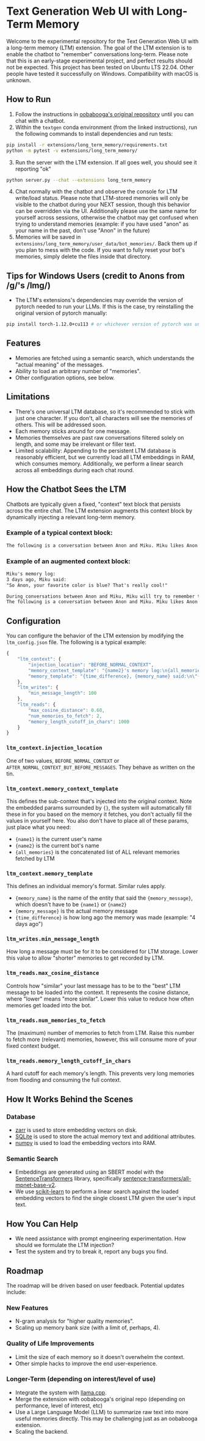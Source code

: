 # Text Generation Web UI with Long-Term Memory

Welcome to the experimental repository for the Text Generation Web UI with a long-term memory (LTM) extension. The goal of the LTM extension is to enable the chatbot to "remember" conversations long-term. Please note that this is an early-stage experimental project, and perfect results should not be expected. This project has been tested on Ubuntu LTS 22.04. Other people have tested it successfully on Windows. Compatibility with macOS is unknown.

## How to Run
1. Follow the instructions in [oobabooga's  original repository](https://github.com/oobabooga/text-generation-webui) until you can chat with a chatbot.
2. Within the `textgen` conda environment (from the linked instructions), run the following commands to install dependencies and run tests:
```bash
pip install -r extensions/long_term_memory/requirements.txt
python -m pytest -v extensions/long_term_memory/
```
3. Run the server with the LTM extension. If all goes well, you should see it reporting "ok"
```bash
python server.py --chat --extensions long_term_memory
```
4. Chat normally with the chatbot and observe the console for LTM write/load status. Please note that LTM-stored memories will only be visible to the chatbot during your NEXT session, though this behavior can be overridden via the UI. Additionally please use the same name for yourself across sessions, otherwise the chatbot may get confused when trying to understand memories (example: if you have used "anon" as your name in the past, don't use "Anon" in the future)
5. Memories will be saved in `extensions/long_term_memory/user_data/bot_memories/`. Back them up if you plan to mess with the code. If you want to fully reset your bot's memories, simply delete the files inside that directory.

## Tips for Windows Users (credit to Anons from /g/'s /lmg/)
- The LTM's extensions's dependencies may override the version of pytorch needed to run your LLMs. If this is the case, try reinstalling the original version of pytorch manually:
```bash
pip install torch-1.12.0+cu113 # or whichever version of pytorch was uninstalled
```

## Features
- Memories are fetched using a semantic search, which understands the "actual meaning" of the messages.
- Ability to load an arbitrary number of "memories".
- Other configuration options, see below.

## Limitations
- There's one universal LTM database, so it's recommended to stick with just one character. If you don't, all characters will see the memories of others. This will be addressed soon.
- Each memory sticks around for one message.
- Memories themselves are past raw conversations filtered solely on length, and some may be irrelevant or filler text.
- Limited scalability: Appending to the persistent LTM database is reasonably efficient, but we currently load all LTM embeddings in RAM, which consumes memory. Additionally, we perform a linear search across all embeddings during each chat round.

## How the Chatbot Sees the LTM
Chatbots are typically given a fixed, "context" text block that persists across the entire chat. The LTM extension augments this context block by dynamically injecting a relevant long-term memory.

### Example of a typical context block:
```markdown
The following is a conversation between Anon and Miku. Miku likes Anon but is very shy.
```

### Example of an augmented context block:
```markdown
Miku's memory log:
3 days ago, Miku said:
"So Anon, your favorite color is blue? That's really cool!"

During conversations between Anon and Miku, Miku will try to remember the memory described above and naturally integrate it with the conversation.
The following is a conversation between Anon and Miku. Miku likes Anon but is very shy.
```

## Configuration
You can configure the behavior of the LTM extension by modifying the `ltm_config.json` file. The following is a typical example:
```javascript
{
    "ltm_context": {
        "injection_location": "BEFORE_NORMAL_CONTEXT",
        "memory_context_template": "{name2}'s memory log:\n{all_memories}\nDuring conversations between {name1} and {name2}, {name2} will try to remember the memory described above and naturally integrate it with the conversation.",
        "memory_template": "{time_difference}, {memory_name} said:\n\"{memory_message}\""
    },
    "ltm_writes": {
        "min_message_length": 100
    },
    "ltm_reads": {
        "max_cosine_distance": 0.60,
        "num_memories_to_fetch": 2,
        "memory_length_cutoff_in_chars": 1000
    }
}
```
### `ltm_context.injection_location`
One of two values, `BEFORE_NORMAL_CONTEXT` or `AFTER_NORMAL_CONTEXT_BUT_BEFORE_MESSAGES`. They behave as written on the tin.

### `ltm_context.memory_context_template`
This defines the sub-context that's injected into the original context. Note the embedded params surrounded by `{}`, the system will automatically fill these in for you based on the memory it fetches, you don't actually fill the values in yourself here. You also don't have to place all of these params, just place what you need:
- `{name1}` is the current user's name
- `{name2}` is the current bot's name
- `{all_memories}` is the concatenated list of ALL relevant memories fetched by LTM 

### `ltm_context.memory_template`
This defines an individual memory's format. Similar rules apply.
- `{memory_name}` is the name of the entity that said the `{memory_message}`, which doesn't have to be `{name1}` or `{name2}`
- `{memory_message}` is the actual memory message
- `{time_difference}` is how long ago the memory was made (example: "4 days ago")

### `ltm_writes.min_message_length`
How long a message must be for it to be considered for LTM storage. Lower this value to allow "shorter" memories to get recorded by LTM.

### `ltm_reads.max_cosine_distance`
Controls how "similar" your last message has to be to the "best" LTM message to be loaded into the context. It represents the cosine distance, where "lower" means "more similar". Lower this value to reduce how often memories get loaded into the bot.

### `ltm_reads.num_memories_to_fetch`
The (maximum) number of memories to fetch from LTM. Raise this number to fetch more (relevant) memories, however, this will consume more of your fixed context budget.

### `ltm_reads.memory_length_cutoff_in_chars`
A hard cutoff for each memory's length. This prevents very long memories from flooding and consuming the full context.

## How It Works Behind the Scenes
### Database
- [zarr](https://zarr.readthedocs.io/en/stable/) is used to store embedding vectors on disk.
- [SQLite](https://www.sqlite.org/index.html) is used to store the actual memory text and additional attributes.
- [numpy](https://numpy.org/) is used to load the embedding vectors into RAM.

### Semantic Search
- Embeddings are generated using an SBERT model with the [SentenceTransformers](https://www.sbert.net/) library, specifically [sentence-transformers/all-mpnet-base-v2](https://huggingface.co/sentence-transformers/all-mpnet-base-v2).
- We use [scikit-learn](https://scikit-learn.org/) to perform a linear search against the loaded embedding vectors to find the single closest LTM given the user's input text.

## How You Can Help
- We need assistance with prompt engineering experimentation. How should we formulate the LTM injection?
- Test the system and try to break it, report any bugs you find.

## Roadmap
The roadmap will be driven based on user feedback. Potential updates include:

### New Features
- N-gram analysis for "higher quality memories".
- Scaling up memory bank size (with a limit of, perhaps, 4).

### Quality of Life Improvements
- Limit the size of each memory so it doesn't overwhelm the context.
- Other simple hacks to improve the end user-experience.

### Longer-Term (depending on interest/level of use)
- Integrate the system with [llama.cpp](https://github.com/ggerganov/llama.cpp).
- Merge the extension with oobabooga's original repo (depending on performance, level of interest, etc)
- Use a Large Language Model (LLM) to summarize raw text into more useful memories directly. This may be challenging just as an oobabooga extension.
- Scaling the backend.
